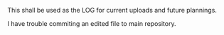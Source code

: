 This shall be used as the LOG for current uploads and future plannings.

I have trouble commiting an edited file to main repository.
